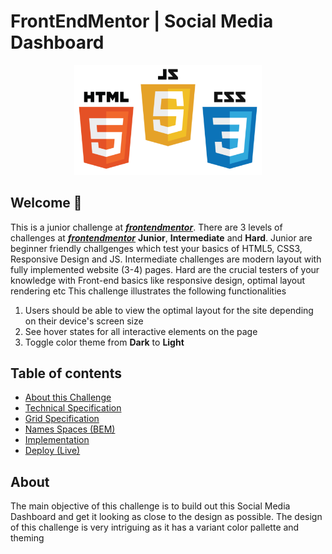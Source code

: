# FrontEndMentor | Social Media Dashboard

<p align="center">
  <img src="img/html-css-js-readme-logo.png" width="300"/>
</p>

## Welcome 👋
This is a junior challenge at [***frontendmentor***](https://www.frontendmentor.io). There are 3 levels of challenges at [***frontendmentor***](https://www.frontendmentor.io) **Junior**, **Intermediate** and **Hard**. Junior are beginner friendly challgenges which test your basics of HTML5, CSS3, Responsive Design and JS. Intermediate challenges are modern layout with fully implemented website (3-4) pages. Hard are the crucial testers of your knowledge with Front-end basics like responsive design, optimal layout rendering etc This challenge illustrates the following functionalities
1. Users should be able to view the optimal layout for the site depending on their device's screen size
2. See hover states for all interactive elements on the page
3. Toggle color theme from **Dark** to **Light**

## Table of contents
- [About this Challenge](#About)
- [Technical Specification](#TechSpec)
- [Grid Specification](#GridSpec)
- [Names Spaces (BEM)](#NameSpaces)
- [Implementation](#Implementation)
- [Deploy (Live)](#Deploy)

## About
The main objective of this challenge is to build out this Social Media Dashboard and get it looking as close to the design as possible. The design of this challenge is very intriguing as it has a variant color pallette and theming

